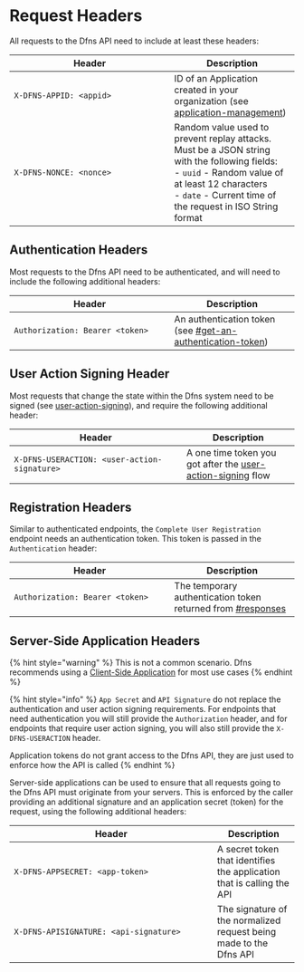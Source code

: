 # Request Headers

All requests to the Dfns API need to include at least these headers:

<table><thead><tr><th width="267.36734693877554">Header</th><th>Description</th></tr></thead><tbody><tr><td><code>X-DFNS-APPID: &#x3C;appid></code></td><td>ID of an Application created in your organization (see <a data-mention href="../api-docs/authentication/application-management/">application-management</a>)</td></tr><tr><td><code>X-DFNS-NONCE: &#x3C;nonce></code></td><td>Random value used to prevent replay attacks. Must be a JSON string with the following fields:<br>- <code>uuid</code> - Random value of at least 12 characters<br>- <code>date</code> - Current time of the request in ISO String format</td></tr></tbody></table>

## Authentication Headers

Most requests to the Dfns API need to be authenticated, and will need to include the following additional headers:

<table><thead><tr><th width="267.36734693877554">Header</th><th>Description</th></tr></thead><tbody><tr><td><code>Authorization: Bearer &#x3C;token></code></td><td>An authentication token (see <a data-mention href="authentication-authorization.md#get-an-authentication-token">#get-an-authentication-token</a>)</td></tr></tbody></table>

## User Action Signing Header

Most requests that change the state within the Dfns system need to be signed (see [user-action-signing](../api-docs/authentication/user-action-signing/ "mention")), and require the following additional header:

<table><thead><tr><th width="289">Header</th><th>Description</th></tr></thead><tbody><tr><td><code>X-DFNS-USERACTION: &#x3C;user-action-signature></code></td><td>A one time token you got after the <a data-mention href="../api-docs/authentication/user-action-signing/">user-action-signing</a> flow</td></tr></tbody></table>

## Registration Headers

Similar to authenticated endpoints, the `Complete User Registration` endpoint needs an authentication token. This token is passed in the `Authentication` header:

<table><thead><tr><th width="267.36734693877554">Header</th><th>Description</th></tr></thead><tbody><tr><td><code>Authorization: Bearer &#x3C;token></code></td><td>The temporary authentication token returned from <a data-mention href="../api-docs/authentication/registration/initUserRegistration.md#responses">#responses</a></td></tr></tbody></table>

## Server-Side Application Headers

{% hint style="warning" %}
This is not a common scenario. Dfns recommends using a [Client-Side Application](../api-docs/authentication/application-management/#application-types) for most use cases
{% endhint %}

{% hint style="info" %}
`App Secret` and `API Signature` do not replace the authentication and user action signing requirements. For endpoints that need authentication you will still provide the `Authorization` header, and for endpoints that require user action signing, you will also still provide the `X-DFNS-USERACTION` header.

Application tokens do not grant access to the Dfns API, they are just used to enforce how the API is called
{% endhint %}

Server-side applications can be used to ensure that all requests going to the Dfns API must originate from your servers. This is enforced by the caller providing an additional signature and an application secret (token) for the request, using the following additional headers:

<table><thead><tr><th width="343.36734693877554">Header</th><th>Description</th></tr></thead><tbody><tr><td><code>X-DFNS-APPSECRET: &#x3C;app-token></code></td><td>A secret token that identifies the application that is calling the API</td></tr><tr><td><code>X-DFNS-APISIGNATURE: &#x3C;api-signature></code></td><td>The signature of the normalized request being made to the Dfns API</td></tr></tbody></table>
